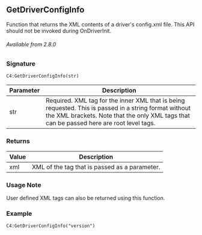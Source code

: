 ## GetDriverConfigInfo

Function that returns the XML contents of a driver's config.xml file. This API should not be invoked during OnDriverInit.

###### Available from 2.8.0


### Signature

`C4:GetDriverConfigInfo(str)`


| Parameter | Description                                                                                                                                                                                       |
| --------- | ------------------------------------------------------------------------------------------------------------------------------------------------------------------------------------------------- |
| str       | Required. XML tag for the inner XML that is being requested. This is passed in a string format without the XML brackets. Note that the only XML tags that can be passed here are root level tags. |


### Returns

| Value | Description                                   |
| ----- | --------------------------------------------- |
| xml   | XML of the tag that is passed as a parameter. |


### Usage Note

User defined XML tags can also be returned using this function.


### Example

`C4:GetDriverConfigInfo("version")`